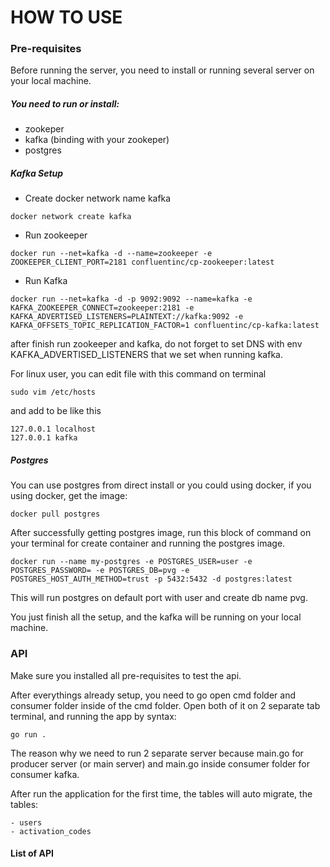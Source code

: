 # HOW TO USE

### Pre-requisites

Before running the server,
you need to install or running several server
on your local machine.

##### You need to run or install:
- zookeper
- kafka (binding with your zookeper)
- postgres

##### Kafka Setup
- Create docker network name kafka
```azure
docker network create kafka
```

- Run zookeeper
```azure
docker run --net=kafka -d --name=zookeeper -e ZOOKEEPER_CLIENT_PORT=2181 confluentinc/cp-zookeeper:latest
```

- Run Kafka
```azure
docker run --net=kafka -d -p 9092:9092 --name=kafka -e KAFKA_ZOOKEEPER_CONNECT=zookeeper:2181 -e KAFKA_ADVERTISED_LISTENERS=PLAINTEXT://kafka:9092 -e KAFKA_OFFSETS_TOPIC_REPLICATION_FACTOR=1 confluentinc/cp-kafka:latest
```
after finish run zookeeper and kafka, do not
forget to set DNS with env KAFKA_ADVERTISED_LISTENERS
that we set when running kafka.

For linux user, you can edit file with this command
on terminal
```azure
sudo vim /etc/hosts
```

and add to be like this
```azure
127.0.0.1 localhost
127.0.0.1 kafka
```

##### Postgres
You can use postgres from direct install or you could
using docker, if you using docker, get the image:
```azure
docker pull postgres
```

After successfully getting postgres image, run this
block of command on your terminal for create container
and running the postgres image.
```azure
docker run --name my-postgres -e POSTGRES_USER=user -e POSTGRES_PASSWORD= -e POSTGRES_DB=pvg -e POSTGRES_HOST_AUTH_METHOD=trust -p 5432:5432 -d postgres:latest
```
This will run postgres on default port 
with user and create db name pvg.

You just finish all the setup, and the kafka
will be running on your local machine.

### API
Make sure you installed all pre-requisites to
test the api.

After everythings already setup, you need to
go open cmd folder and consumer folder inside
of the cmd folder. Open both of it on 2
separate tab terminal, and running the app
by syntax:
```azure
go run .
```

The reason why we need to run 2 separate server
because main.go for producer server (or main server)
and main.go inside consumer folder for consumer kafka.

After run the application for the first time, 
the tables will auto migrate, the tables:
```azure
- users
- activation_codes    
```

#### List of API


